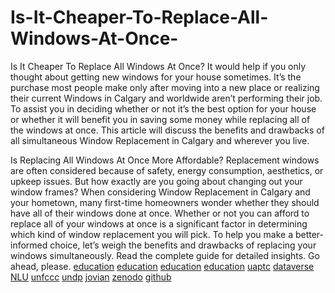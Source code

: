# Is-It-Cheaper-To-Replace-All-Windows-At-Once-
Is It Cheaper To Replace All Windows At Once?
It would help if you only thought about getting new windows for your house sometimes. It’s the purchase most people make only after moving into a new place or realizing their current Windows in Calgary and worldwide aren’t performing their job. To assist you in deciding whether or not it’s the best option for your house or whether it will benefit you in saving some money while replacing all of the windows at once. This article will discuss the benefits and drawbacks of all simultaneous Window Replacement in Calgary and wherever you live.

Is Replacing All Windows At Once More Affordable?
Replacement windows are often considered because of safety, energy consumption, aesthetics, or upkeep issues. But how exactly are you going about changing out your window frames? When considering Window Replacement in Calgary and your hometown, many first-time homeowners wonder whether they should have all of their windows done at once. Whether or not you can afford to replace all of your windows at once is a significant factor in determining which kind of window replacement you will pick. To help you make a better-informed choice, let’s weigh the benefits and drawbacks of replacing your windows simultaneously. Read the complete guide for detailed insights. Go ahead, please.
<a href="https://school-education.ec.europa.eu/sites/default/files/2023-01/avatar2full10jan.pdf">education</a>
<a href="https://school-education.ec.europa.eu/sites/default/files/2023-01/avatar2jan10.pdf">education</a>
<a href="https://school-education.ec.europa.eu/sites/default/files/2023-01/avatar10janfull.pdf">education</a>
<a href="https://school-education.ec.europa.eu/sites/default/files/2023-01/m3gan10jan.pdf">education</a>
<a href="https://portal.uaptc.edu/ICS/icsfs/improve.html?target=451ec3be-8682-46e5-95a7-94efb776da07">uaptc</a>
<a href="https://dataverse.harvard.edu/dataset.xhtml?persistentId=doi%3A10.7910%2FDVN%2FTNDYCW">dataverse</a>
<a href="https://connect.nl.edu/NLU-Strategic-Plan-2011-2016/blog/Lists/Comments/ViewComment.aspx?ID=26570">NLU</a>
<a href="https://www4.unfccc.int/sites/NWPStaging/Lists/MainDBDraft/DispForm.aspx?ID=675">unfccc</a>
<a href="https://info.undp.org/docs/dao/UNSP2015/Lists/PostSurvey/Item/displayifs.aspx?ID=21057">undp</a>
<a href="https://jovian.ai/solana/learn-how-to-access-and-watch-your-favorite-sporting-events">jovian</a>
<a href="https://zenodo.org/communities/besides-asdfat/">zenodo</a>
<a href="https://github.com/tersambo/Is-It-Cheaper-To-Replace-All-Windows-At-Once-/edit/main/README.md">github</a>
